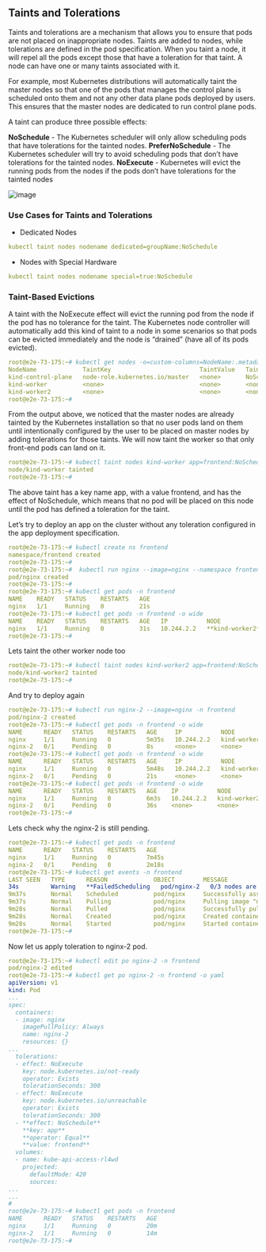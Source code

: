 ## Taints and Tolerations 
Taints and tolerations are a mechanism that allows you to ensure that pods are not placed on inappropriate nodes. Taints are added to nodes, while tolerations are defined in the pod specification. When you taint a node, it will repel all the pods except those that have a toleration for that taint. A node can have one or many taints associated with it.

For example, most Kubernetes distributions will automatically taint the master nodes so that one of the pods that manages the control plane is scheduled onto them and not any other data plane pods deployed by users. This ensures that the master nodes are dedicated to run control plane pods.

A taint can produce three possible effects:

**NoSchedule** - The Kubernetes scheduler will only allow scheduling pods that have tolerations for the tainted nodes.
**PreferNoSchedule** - The Kubernetes scheduler will try to avoid scheduling pods that don’t have tolerations for the tainted nodes.
**NoExecute** - Kubernetes will evict the running pods from the nodes if the pods don’t have tolerations for the tainted nodes

![image](https://github.com/devopsnov23/k8s-training/assets/150913274/4c41b77b-dd7b-44b6-8071-15d219a81d3f)


### Use Cases for Taints and Tolerations
- Dedicated Nodes
```yaml
kubectl taint nodes nodename dedicated=groupName:NoSchedule
```
- Nodes with Special Hardware
```yaml
kubectl taint nodes nodename special=true:NoSchedule
```

### Taint-Based Evictions
A taint with the NoExecute effect will evict the running pod from the node if the pod has no tolerance for the taint. The Kubernetes node controller will automatically add this kind of taint to a node in some scenarios so that pods can be evicted immediately and the node is “drained” (have all of its pods evicted). 

```yaml
root@e2e-73-175:~# kubectl get nodes -o=custom-columns=NodeName:.metadata.name,TaintKey:.spec.taints[*].key,TaintValue:.spec.taints[*].value,TaintEffect:.spec.taints[*].effect
NodeName             TaintKey                         TaintValue   TaintEffect
kind-control-plane   node-role.kubernetes.io/master   <none>       NoSchedule
kind-worker          <none>                           <none>       <none>
kind-worker2         <none>                           <none>       <none>
root@e2e-73-175:~#
```

From the output above, we noticed that the master nodes are already tainted by the Kubernetes installation so that no user pods land on them until intentionally configured by the user to be placed on master nodes by adding tolerations for those taints. We will now taint the worker so that only front-end pods can land on it.

```yaml
root@e2e-73-175:~# kubectl taint nodes kind-worker app=frontend:NoSchedule
node/kind-worker tainted
root@e2e-73-175:~#
```

The above taint has a key name app, with a value frontend, and has the effect of NoSchedule, which means that no pod will be placed on this node until the pod has defined a toleration for the taint.

Let’s try to deploy an app on the cluster without any toleration configured in the app deployment specification.

```yaml
root@e2e-73-175:~# kubectl create ns frontend
namespace/frontend created
root@e2e-73-175:~#
root@e2e-73-175:~#  kubectl run nginx --image=nginx --namespace frontend
pod/nginx created
root@e2e-73-175:~#
root@e2e-73-175:~# kubectl get pods -n frontend
NAME    READY   STATUS    RESTARTS   AGE
nginx   1/1     Running   0          21s
root@e2e-73-175:~# kubectl get pods -n frontend -o wide
NAME    READY   STATUS    RESTARTS   AGE   IP           NODE           NOMINATED NODE   READINESS GATES
nginx   1/1     Running   0          31s   10.244.2.2   **kind-worker2**   <none>           <none>
root@e2e-73-175:~#
```

Lets taint the other worker node too 

```yaml
root@e2e-73-175:~# kubectl taint nodes kind-worker2 app=frontend:NoSchedule
node/kind-worker2 tainted
root@e2e-73-175:~#
```

And try to deploy again 
```yaml
root@e2e-73-175:~# kubectl run nginx-2 --image=nginx -n frontend
pod/nginx-2 created
root@e2e-73-175:~# kubectl get pods -n frontend -o wide
NAME      READY   STATUS    RESTARTS   AGE     IP           NODE           NOMINATED NODE   READINESS GATES
nginx     1/1     Running   0          5m35s   10.244.2.2   kind-worker2   <none>           <none>
nginx-2   0/1     Pending   0          8s      <none>       <none>         <none>           <none>
root@e2e-73-175:~# kubectl get pods -n frontend -o wide
NAME      READY   STATUS    RESTARTS   AGE     IP           NODE           NOMINATED NODE   READINESS GATES
nginx     1/1     Running   0          5m48s   10.244.2.2   kind-worker2   <none>           <none>
nginx-2   0/1     Pending   0          21s     <none>       <none>         <none>           <none>
root@e2e-73-175:~# kubectl get pods -n frontend -o wide
NAME      READY   STATUS    RESTARTS   AGE    IP           NODE           NOMINATED NODE   READINESS GATES
nginx     1/1     Running   0          6m3s   10.244.2.2   kind-worker2   <none>           <none>
nginx-2   0/1     Pending   0          36s    <none>       <none>         <none>           <none>
root@e2e-73-175:~#
```

Lets check why the nginx-2 is still pending. 
```yaml
root@e2e-73-175:~# kubectl get pods -n frontend
NAME      READY   STATUS    RESTARTS   AGE
nginx     1/1     Running   0          7m45s
nginx-2   0/1     Pending   0          2m18s
root@e2e-73-175:~# kubectl get events -n frontend
LAST SEEN   TYPE      REASON             OBJECT        MESSAGE
34s         Warning   **FailedScheduling   pod/nginx-2   0/3 nodes are available: 1 node(s) had taint {node-role.kubernetes.io/master: }, that the pod didn't tolerate, 2 node(s) had taint {app: frontend}, that the pod didn't tolerate.**
9m37s       Normal    Scheduled          pod/nginx     Successfully assigned frontend/nginx to kind-worker2
9m37s       Normal    Pulling            pod/nginx     Pulling image "nginx"
9m28s       Normal    Pulled             pod/nginx     Successfully pulled image "nginx" in 8.642402422s
9m28s       Normal    Created            pod/nginx     Created container nginx
9m28s       Normal    Started            pod/nginx     Started container nginx
root@e2e-73-175:~#


```

Now let us apply toleration to nginx-2 pod. 

```yaml
root@e2e-73-175:~# kubectl edit po nginx-2 -n frontend
pod/nginx-2 edited
root@e2e-73-175:~# kubectl get po nginx-2 -n frontend -o yaml
apiVersion: v1
kind: Pod
...
spec:
  containers:
  - image: nginx
    imagePullPolicy: Always
    name: nginx-2
    resources: {}
...
  tolerations:
  - effect: NoExecute
    key: node.kubernetes.io/not-ready
    operator: Exists
    tolerationSeconds: 300
  - effect: NoExecute
    key: node.kubernetes.io/unreachable
    operator: Exists
    tolerationSeconds: 300
  - **effect: NoSchedule**
    **key: app**
    **operator: Equal**
    **value: frontend**
  volumes:
  - name: kube-api-access-rl4wd
    projected:
      defaultMode: 420
      sources:
...
...
#
root@e2e-73-175:~# kubectl get pods -n frontend
NAME      READY   STATUS    RESTARTS   AGE
nginx     1/1     Running   0          20m
nginx-2   1/1     Running   0          14m
root@e2e-73-175:~#
```
